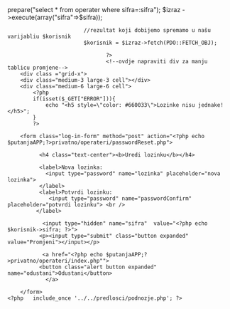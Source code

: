  <?php include_once '../../konfiguracija.php';  ?>
 <?php include_once '../../funkcije.php'; provjeralogin(); ?>
<!doctype html>
<html class="no-js" lang="en" dir="ltr">
  <head>
    <?php include_once '../../predlosci/head.php'; ?>
  </head>
  <body>
  	<?php include_once '../../predlosci/menu.php'; ?>
							<?php 
							//opet imamo parametar iz url-a
						    $sifra = $_GET['sifra'];
							//pripramamo upit tako da selektiramo korisnika gdje je sifra jednaka nasoj sifri
							$izraz = $veza->prepare("select * from operater where sifra=:sifra");
							$izraz ->execute(array("sifra"=>$sifra));
							
							//rezultat koji dobijemo spremamo u našu varijabliu $korisnik
							$korisnik = $izraz->fetch(PDO::FETCH_OBJ);
							      
							       ?>
							       <!--ovdje napraviti div za manju tablicu promjene-->
		<div class ="grid-x">
  		<div class="medium-3 large-3 cell"></div>
  		<div class="medium-6 large-6 cell">				       
			<?php
			if(isset($_GET["ERROR"])){
				echo "<h5 style=\"color: #660033\">Lozinke nisu jednake!</h5>";
			}
			?>
							       
	    <form class="log-in-form" method="post" action="<?php echo $putanjaAPP;?>privatno/operateri/passwordReset.php">
			  	
			  <h4 class="text-center"><b>Uredi lozinku</b></h4>
			  
			  <label>Nova lozinka:
			    <input type="password" name="lozinka" placeholder="nova lozinka">
			  </label>
			  <label>Potvrdi lozinku:
				 <input type="password" name="passwordConfirm" placeholder="potvrdi lozinku"> <br />
   			 </label>
   			
		       <input type="hidden" name="sifra"  value="<?php echo $korisnik->sifra; ?>">
			  <p><input type="submit" class="button expanded" value="Promjeni"></input></p>
			  
			   <a href="<?php echo $putanjaAPP;?>privatno/operateri/index.php"">
			  <button class="alert button expanded" name="odustani">Odustani</button>
				</a>

		</form>
	<?php	include_once '../../predlosci/podnozje.php'; ?>
   <?php	include_once '../../predlosci/skripte.php'; ?>
  </body>
</html>

